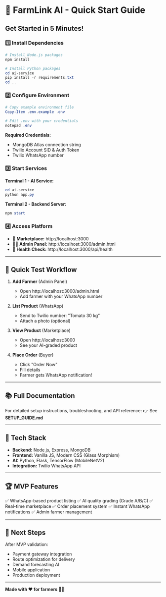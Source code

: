 # 🌾 FarmLink AI - Quick Start Guide

## Get Started in 5 Minutes!

### 1️⃣ Install Dependencies

```powershell
# Install Node.js packages
npm install

# Install Python packages
cd ai-service
pip install -r requirements.txt
cd ..
```

### 2️⃣ Configure Environment

```powershell
# Copy example environment file
Copy-Item .env.example .env

# Edit .env with your credentials
notepad .env
```

**Required Credentials:**
- MongoDB Atlas connection string
- Twilio Account SID & Auth Token
- Twilio WhatsApp number

### 3️⃣ Start Services

**Terminal 1 - AI Service:**
```powershell
cd ai-service
python app.py
```

**Terminal 2 - Backend Server:**
```powershell
npm start
```

### 4️⃣ Access Platform

- 🛒 **Marketplace:** http://localhost:3000
- 👨‍💼 **Admin Panel:** http://localhost:3000/admin.html
- 🏥 **Health Check:** http://localhost:3000/api/health

---

## 🎯 Quick Test Workflow

1. **Add Farmer** (Admin Panel)
   - Open http://localhost:3000/admin.html
   - Add farmer with your WhatsApp number

2. **List Product** (WhatsApp)
   - Send to Twilio number: "Tomato 30 kg"
   - Attach a photo (optional)

3. **View Product** (Marketplace)
   - Open http://localhost:3000
   - See your AI-graded product

4. **Place Order** (Buyer)
   - Click "Order Now"
   - Fill details
   - Farmer gets WhatsApp notification!

---

## 📚 Full Documentation

For detailed setup instructions, troubleshooting, and API reference:
👉 See **SETUP_GUIDE.md**

---

## 🎨 Tech Stack

- **Backend:** Node.js, Express, MongoDB
- **Frontend:** Vanilla JS, Modern CSS (Glass Morphism)
- **AI:** Python, Flask, TensorFlow (MobileNetV2)
- **Integration:** Twilio WhatsApp API

---

## 🏆 MVP Features

✅ WhatsApp-based product listing
✅ AI quality grading (Grade A/B/C)
✅ Real-time marketplace
✅ Order placement system
✅ Instant WhatsApp notifications
✅ Admin farmer management

---

## 🚀 Next Steps

After MVP validation:
- Payment gateway integration
- Route optimization for delivery
- Demand forecasting AI
- Mobile application
- Production deployment

---

**Made with ❤️ for farmers** 🧑‍🌾
